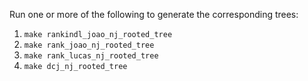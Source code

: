 Run one or more of the following to generate the corresponding trees:
1) `make rankindl_joao_nj_rooted_tree`
2) `make rank_joao_nj_rooted_tree`
3) `make rank_lucas_nj_rooted_tree`
4) `make dcj_nj_rooted_tree`
